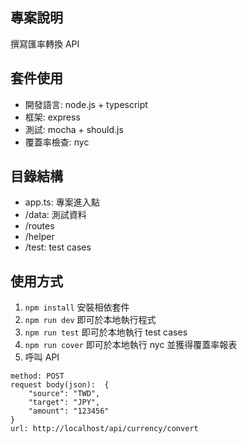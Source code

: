 ## 專案說明
撰寫匯率轉換 API

## 套件使用
* 開發語言: node.js + typescript
* 框架: express
* 測試: mocha + should.js
* 覆蓋率檢查: nyc

## 目錄結構
* app.ts: 專案進入點
* /data: 測試資料
* /routes
* /helper
* /test: test cases


## 使用方式
1. `npm install` 安裝相依套件
2. `npm run dev` 即可於本地執行程式
3. `npm run test` 即可於本地執行 test cases
4. `npm run cover` 即可於本地執行 nyc 並獲得覆蓋率報表
5. 呼叫 API
```
method: POST
request body(json):  {
    "source": "TWD",
    "target": "JPY",
    "amount": "123456"
}
url: http://localhost/api/currency/convert
```